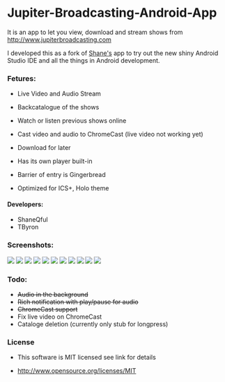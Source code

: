 Jupiter-Broadcasting-Android-App
================================

It is an app to let you view, download and stream shows from http://www.jupiterbroadcasting.com

I developed this as a fork of [Shane's](https://github.com/ShaneQful/Jupiter-Broadcasting-Android-App) app to try out the new shiny Android Studio IDE and all the things in Android development.

### Fetures:

* Live Video and Audio Stream

* Backcatalogue of the shows

* Watch or listen previous shows online

* Cast video and audio to ChromeCast (live video not working yet)

* Download for later

* Has its own player built-in

* Barrier of entry is Gingerbread

* Optimized for ICS+, Holo theme

#### Developers:

* ShaneQful
* TByron

### Screenshots:
<img src=http://i.imgur.com/I5HfsWZ.png> <img src=http://i.imgur.com/fQxv0Ls.png> <img src=http://i.imgur.com/I60FZyC.png> <img src=http://i.imgur.com/kZkVUhN.png> 
<img src=http://i.imgur.com/WS6dqoA.png> <img src=http://i.imgur.com/WoDxTin.png> <img src=http://i.imgur.com/G6v3wrX.png> <img src= http://i.imgur.com/ZB4YoDT.png> <img src=http://i.imgur.com/lPhjBC5.png> <img src=http://i.imgur.com/pwtU9rH.png> <img src=http://i.imgur.com/jRwVk1H.png>

### Todo:

* ~~Audio in the background~~
* ~~Rich notification with play/pause for audio~~
* ~~ChromeCast support~~
* Fix live video on ChromeCast
* Cataloge deletion (currently only stub for longpress)


### License

* This software is MIT licensed see link for details

* http://www.opensource.org/licenses/MIT
